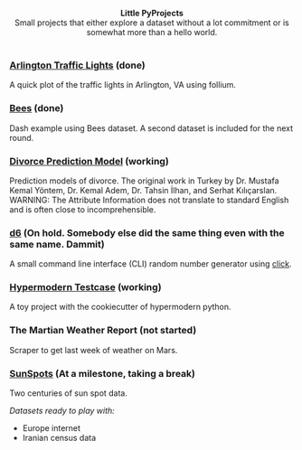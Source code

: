 
<p align="center">
<b>Little PyProjects</b><br>
Small projects that either explore a dataset without a lot commitment or is somewhat more than a hello world.  <br><br>
</p>

### [Arlington Traffic Lights](https://github.com/hrokr/little-pyprojects/tree/main/Arlington_Traffic_Cameras) (done)
A quick plot of the traffic lights in Arlington, VA using follium. 


### [Bees](images/updated_events.png) (done)
Dash example using Bees dataset. A second dataset is included for the next round.

### [Divorce Prediction Model](https://github.com/hrokr/little-pyprojects/tree/main/Divorce) (working)
Prediction models of divorce. The original work in Turkey by Dr. Mustafa Kemal Yöntem, Dr. Kemal Adem, Dr. Tahsin İlhan, and Serhat Kılıçarslan.
WARNING: The Attribute Information does not translate to standard English and is often close to incomprehensible.

### [d6](https://github.com/hrokr/little-pyprojects/tree/main/d6) (On hold. Somebody else did the same thing even with the same name. Dammit)
A small command line interface (CLI) random number generator using [click](https://click.palletsprojects.com/en/8.0.x/quickstart/#basic-concepts-creating-a-command).

### [Hypermodern Testcase](https://github.com/hrokr/little-pyprojects/hypermodern-testcase) (working)
A toy project with the cookiecutter of hypermodern python.

### The Martian Weather Report (not started)
Scraper to get last week of weather on Mars.

### [SunSpots](https://github.com/hrokr/SunSpots) (At a milestone, taking a break)
Two centuries of sun spot data.

*Datasets ready to play with:*

* Europe internet 
* Iranian census data
